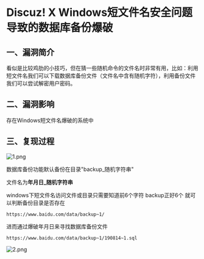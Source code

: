 # Discuz! X Windows短文件名安全问题导致的数据库备份爆破

## 一、漏洞简介

看似是比较鸡肋的小技巧，但在猜一些随机命令的文件名时非常有用，比如：利用短文件名我们可以下载数据库备份文件（文件名中含有随机字符），利用备份文件我们可以尝试解密用户密码。

## 二、漏洞影响

存在Windows短文件名爆破的系统中

## 三、复现过程

![1.png](images/2020_06_13/524a50e0f55d4d8182996b68636d855f.png)

数据库备份功能默认备份在目录"backup_随机字符串"

文件名为**年月日_随机字符串**

windows下短文件名访问文件或目录只需要知道前6个字符 backup正好6个 就可以判断备份目录是否存在

```
https://www.baidu.com/data/backup~1/

```

进而通过爆破年月日来寻找数据库备份文件

```
https://www.baidu.com/data/backup~1/190814~1.sql

```

![2.png](images/2020_06_13/fd270fbdafb54f469ad1589becce9a7e.png)

